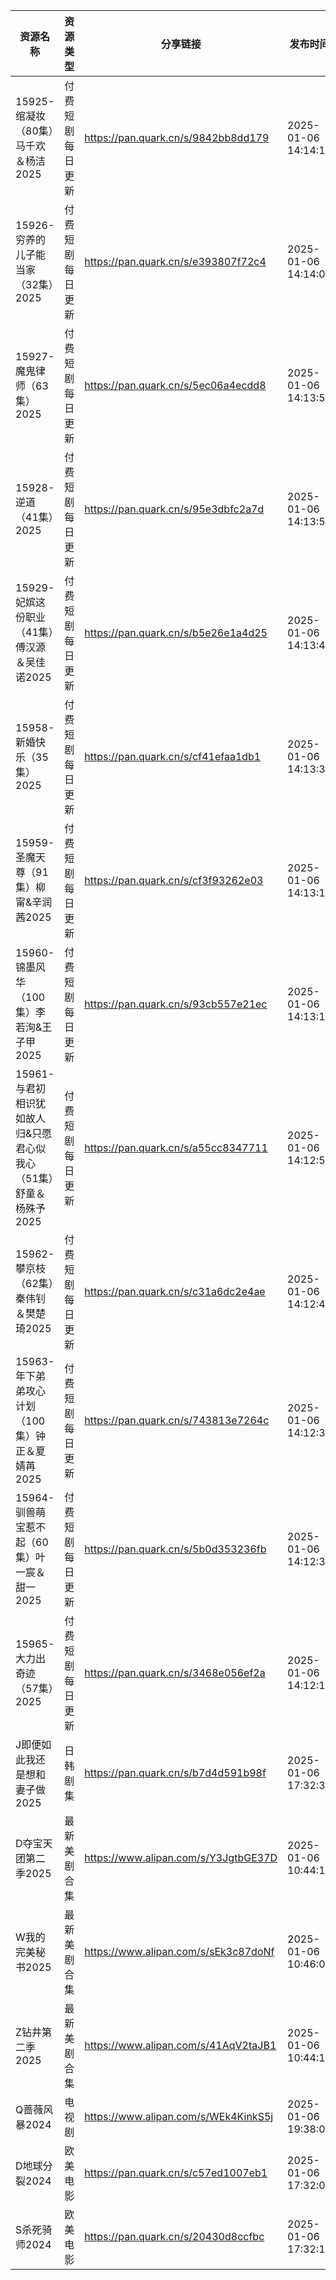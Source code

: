 | 资源名称                                    | 资源类型     | 分享链接                                 | 发布时间                |
| --------------------------------------- | -------- | ------------------------------------ | ------------------- |
| 15925-绾凝妆（80集）马千欢＆杨洁2025                | 付费短剧每日更新 | https://pan.quark.cn/s/9842bb8dd179  | 2025-01-06 14:14:12 |
| 15926-穷养的儿子能当家（32集）2025                 | 付费短剧每日更新 | https://pan.quark.cn/s/e393807f72c4  | 2025-01-06 14:14:05 |
| 15927-魔鬼律师（63集）2025                     | 付费短剧每日更新 | https://pan.quark.cn/s/5ec06a4ecdd8  | 2025-01-06 14:13:56 |
| 15928-逆道（41集）2025                       | 付费短剧每日更新 | https://pan.quark.cn/s/95e3dbfc2a7d  | 2025-01-06 14:13:50 |
| 15929-妃嫔这份职业（41集）傅汉源＆吴佳诺2025            | 付费短剧每日更新 | https://pan.quark.cn/s/b5e26e1a4d25  | 2025-01-06 14:13:42 |
| 15958-新婚快乐（35集）2025                     | 付费短剧每日更新 | https://pan.quark.cn/s/cf41efaa1db1  | 2025-01-06 14:13:32 |
| 15959-圣魔天尊（91集）柳甯&辛润茜2025               | 付费短剧每日更新 | https://pan.quark.cn/s/cf3f93262e03  | 2025-01-06 14:13:19 |
| 15960-锦墨风华（100集）李若洵&王子甲2025             | 付费短剧每日更新 | https://pan.quark.cn/s/93cb557e21ec  | 2025-01-06 14:13:10 |
| 15961-与君初相识犹如故人归&只愿君心似我心（51集）舒童＆杨殊予2025 | 付费短剧每日更新 | https://pan.quark.cn/s/a55cc8347711  | 2025-01-06 14:12:59 |
| 15962-攀京枝（62集）秦伟钊＆樊楚琦2025               | 付费短剧每日更新 | https://pan.quark.cn/s/c31a6dc2e4ae  | 2025-01-06 14:12:49 |
| 15963-年下弟弟攻心计划（100集）钟正＆夏婧苒2025          | 付费短剧每日更新 | https://pan.quark.cn/s/743813e7264c  | 2025-01-06 14:12:39 |
| 15964-驯兽萌宝惹不起（60集）叶一宸＆甜一2025            | 付费短剧每日更新 | https://pan.quark.cn/s/5b0d353236fb  | 2025-01-06 14:12:31 |
| 15965-大力出奇迹（57集）2025                    | 付费短剧每日更新 | https://pan.quark.cn/s/3468e056ef2a  | 2025-01-06 14:12:12 |
| J即便如此我还是想和妻子做2025                       | 日韩剧集     | https://pan.quark.cn/s/b7d4d591b98f  | 2025-01-06 17:32:34 |
| D夺宝天团第二季2025                            | 最新美剧合集   | https://www.alipan.com/s/Y3JgtbGE37D | 2025-01-06 10:44:13 |
| W我的完美秘书2025                             | 最新美剧合集   | https://www.alipan.com/s/sEk3c87doNf | 2025-01-06 10:46:07 |
| Z钻井第二季2025                              | 最新美剧合集   | https://www.alipan.com/s/41AqV2taJB1 | 2025-01-06 10:44:15 |
| Q蔷薇风暴2024                               | 电视剧      | https://www.alipan.com/s/WEk4KinkS5j | 2025-01-06 19:38:07 |
| D地球分裂2024                               | 欧美电影     | https://pan.quark.cn/s/c57ed1007eb1  | 2025-01-06 17:32:06 |
| S杀死骑师2024                               | 欧美电影     | https://pan.quark.cn/s/20430d8ccfbc  | 2025-01-06 17:32:19 |
